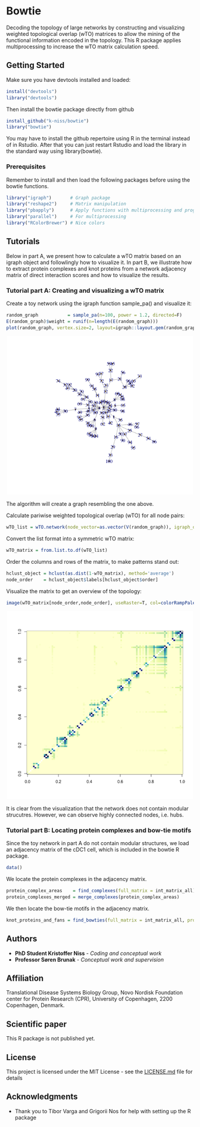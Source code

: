 # Bowtie

Decoding the topology of large networks by constructing and visualizing weighted topological overlap (wTO) matrices to allow the mining of the functional information encoded in the topology. This R package applies multiprocessing to increase the wTO matrix calculation speed.

## Getting Started

Make sure you have devtools installed and loaded:
```R
install("devtools")
library("devtools")
```

Then install the bowtie package directly from github
```R
install_github("k-niss/bowtie")
library("bowtie")
```

You may have to install the github repertoire using R in the terminal instead of in Rstudio. After that you can just restart Rstudio and load the library in the standard way using library(bowtie).

### Prerequisites

Remember to install and then load the following packages before using the bowtie functions.

```R
library("igraph")       # Graph package
library("reshape2")     # Matrix manipulation
library("pbapply")      # Apply functions with multiprocessing and progress bar
library("parallel")     # For multiprocessing
library("RColorBrewer") # Nice colors
```

## Tutorials

Below in part A, we present how to calculate a wTO matrix based on an igraph object and followlingly how to visualize it. In part B, we illustrate how to extract protein complexes and knot proteins from a network adjacency matrix of direct interaction scores and how to visualize the results.

### Tutorial part A: Creating and visualizing a wTO matrix

Create a toy network using the igraph function sample_pa() and visualize it:
```R
random_graph           = sample_pa(n=100, power = 1.2, directed=F)
E(random_graph)$weight = runif(n=length(E(random_graph)))
plot(random_graph, vertex.size=2, layout=igraph::layout.gem(random_graph))
```

<p align="center">
  <img src="./test_network.png" width="500" alt="toy graph">
</p>

The algorithm will create a graph resembling the one above.

Calculate pariwise weighted topological overlap (wTO) for all node pairs:
```R
wTO_list = wTO.network(node_vector=as.vector(V(random_graph)), igraph_object=random_graph, thread_numb=2)
```


Convert the list format into a symmetric wTO matrix:
```R
wTO_matrix = from.list.to.df(wTO_list)
```


Order the columns and rows of the matrix, to make patterns stand out:
```R
hclust_object = hclust(as.dist(1-wTO_matrix), method='average')
node_order    = hclust_object$labels[hclust_object$order]
```


Visualize the matrix to get an overview of the topology:
```R
image(wTO_matrix[node_order,node_order], useRaster=T, col=colorRampPalette(brewer.pal(9,"YlGnBu"))(49))
```

<p align="center">
  <img src="./test_wTO_matrix.png" width="500" alt="wTO network">
</p>

It is clear from the visualization that the network does not contain modular strucutres. However, we can observe highly connected nodes, i.e. hubs.

### Tutorial part B: Locating protein complexes and bow-tie motifs

Since the toy network in part A do not contain modular structures, we load an adjacency matrix of the cDC1 cell, which is included in the bowtie R package.
```R
data()
```


We locate the protein complexes in the adjacency matrix.
```R
protein_complex_areas    = find_complexes(full_matrix = int_matrix_all)
protein_complexes_merged = merge_complexes(protein_complex_areas)
```


We then locate the bow-tie motifs in the adjacency matrix.
```R
knot_proteins_and_fans = find_bowties(full_matrix = int_matrix_all, protein_complex_areas = protein_complexes_merged)
```

## Authors

* **PhD Student Kristoffer Niss** - *Coding and conceptual work* 
* **Professor Søren Brunak** - *Conceptual work and supervision* 

## Affiliation

Translational Disease Systems Biology Group, Novo Nordisk Foundation center for Protein Research (CPR), University of Copenhagen, 2200 Copenhagen, Denmark. 

## Scientific paper

This R package is not published yet. 

## License

This project is licensed under the MIT License - see the [LICENSE.md](LICENSE.md) file for details

## Acknowledgments

* Thank you to Tibor Varga and Grigorii Nos for help with setting up the R package
